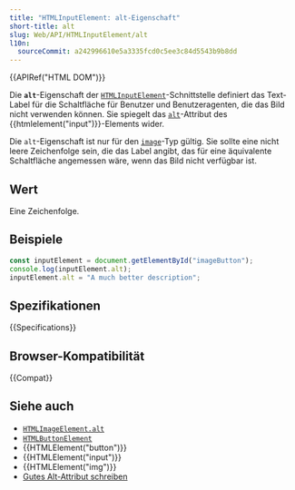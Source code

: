 ```yaml
---
title: "HTMLInputElement: alt-Eigenschaft"
short-title: alt
slug: Web/API/HTMLInputElement/alt
l10n:
  sourceCommit: a242996610e5a3335fcd0c5ee3c84d5543b9b8dd
---
```


{{APIRef("HTML DOM")}}

Die **`alt`**-Eigenschaft der [`HTMLInputElement`](/de/docs/Web/API/HTMLInputElement)-Schnittstelle definiert das Text-Label für die Schaltfläche für Benutzer und Benutzeragenten, die das Bild nicht verwenden können. Sie spiegelt das [`alt`](/de/docs/Web/HTML/Element/input#alt)-Attribut des {{htmlelement("input")}}-Elements wider.

Die `alt`-Eigenschaft ist nur für den [`image`](/de/docs/Web/HTML/Element/input/image)-Typ gültig. Sie sollte eine nicht leere Zeichenfolge sein, die das Label angibt, das für eine äquivalente Schaltfläche angemessen wäre, wenn das Bild nicht verfügbar ist.

## Wert

Eine Zeichenfolge.

## Beispiele

```js
const inputElement = document.getElementById("imageButton");
console.log(inputElement.alt);
inputElement.alt = "A much better description";
```

## Spezifikationen

{{Specifications}}

## Browser-Kompatibilität

{{Compat}}

## Siehe auch

- [`HTMLImageElement.alt`](/de/docs/Web/API/HTMLImageElement/alt)
- [`HTMLButtonElement`](/de/docs/Web/API/HTMLButtonElement)
- {{HTMLElement("button")}}
- {{HTMLElement("input")}}
- {{HTMLElement("img")}}
- [Gutes Alt-Attribut schreiben](https://www.wcag.com/blog/good-alt-text-bad-alt-text-making-your-content-perceivable/)
